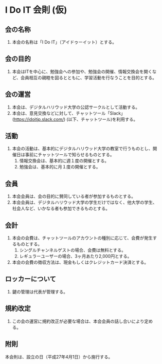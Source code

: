 # I Do IT 会則 (仮)

## 会の名称
1. 本会の名称は「I Do IT」（アイドゥーイット）とする。

## 会の目的
1. 本会はITを中心に、勉強会への参加や、勉強会の開催、情報交換会を開くなど、会員相互の親睦を図るとともに、学習活動を行なうことを目的とする。

## 会の運営
1. 本会は、デジタルハリウッド大学の公認サークルとして活動する。
2. 本会は、意見交換などに対して、チャットツール「Slack」(https://idoitjp.slack.com/) (以下、チャットツール)を利用する。

## 活動
1. 本会の活動は、基本的にデジタルハリウッド大学の教室で行うものとし、開催日は事前にチャットツールで知らせるものとする。
    1. 情報交換会は、基本的に週１度の開催とする。
    2. 勉強会は、基本的に月１度の開催とする。

## 会員
1. 本会会員は、会の目的に賛同している者が参加するものとする。
2. 本会会員は、デジタルハリウッド大学の学生だけではなく、他大学の学生、社会人など、いかなる者も参加できるものとする。

## 会計
1. 本会の会費は、チャットツールのアカウントの種別に応じて、会費が発生するものとする。
    1. シングルチャンネルゲストの場合、会費は無料とする。
    2. レギュラーユーザーの場合、3ヶ月あたり2,000円とする。
2. 本会の会費の徴収方法は、現金もしくはクレジットカード決済とする。

## ロッカーについて

1. 鍵の管理は代表が管理する。

## 規約改定
1. この会の運営に規約改正が必要な場合は、本会会員の話し合いにより定める。

## 附則
本会則は、設立の日（平成27年4月1日）から施行する。
